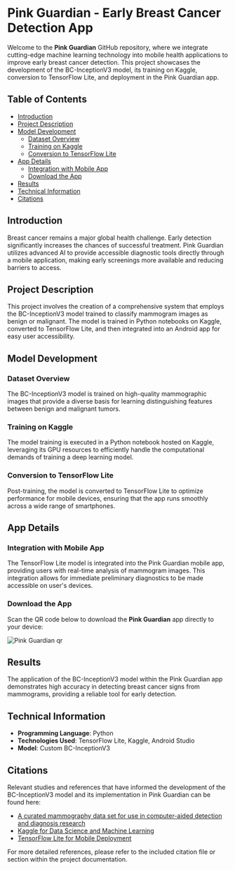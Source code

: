 # Pink Guardian - Early Breast Cancer Detection App



Welcome to the **Pink Guardian** GitHub repository, where we integrate cutting-edge machine learning technology into mobile health applications to improve early breast cancer detection. This project showcases the development of the BC-InceptionV3 model, its training on Kaggle, conversion to TensorFlow Lite, and deployment in the Pink Guardian app.

## Table of Contents

- [Introduction](#introduction)
- [Project Description](#project-description)
- [Model Development](#model-development)
  - [Dataset Overview](#dataset-overview)
  - [Training on Kaggle](#training-on-kaggle)
  - [Conversion to TensorFlow Lite](#conversion-to-tensorflow-lite)
- [App Details](#app-details)
  - [Integration with Mobile App](#integration-with-mobile-app)
  - [Download the App](#download-the-app)
- [Results](#results)
- [Technical Information](#technical-information)
- [Citations](#citations)

## Introduction

Breast cancer remains a major global health challenge. Early detection significantly increases the chances of successful treatment. Pink Guardian utilizes advanced AI to provide accessible diagnostic tools directly through a mobile application, making early screenings more available and reducing barriers to access.

## Project Description

This project involves the creation of a comprehensive system that employs the BC-InceptionV3 model trained to classify mammogram images as benign or malignant. The model is trained in Python notebooks on Kaggle, converted to TensorFlow Lite, and then integrated into an Android app for easy user accessibility.

## Model Development

### Dataset Overview

The BC-InceptionV3 model is trained on high-quality mammographic images that provide a diverse basis for learning distinguishing features between benign and malignant tumors.

### Training on Kaggle

The model training is executed in a Python notebook hosted on Kaggle, leveraging its GPU resources to efficiently handle the computational demands of training a deep learning model.

### Conversion to TensorFlow Lite

Post-training, the model is converted to TensorFlow Lite to optimize performance for mobile devices, ensuring that the app runs smoothly across a wide range of smartphones.

## App Details

### Integration with Mobile App

The TensorFlow Lite model is integrated into the Pink Guardian mobile app, providing users with real-time analysis of mammogram images. This integration allows for immediate preliminary diagnostics to be made accessible on user's devices.

### Download the App

Scan the QR code below to download the **Pink Guardian** app directly to your device:

![Pink Guardian qr](https://github.com/kanchanmaurya95/PinkGuardian/assets/26533517/280e63f1-9192-4fb0-aacd-21b2d208134a)


## Results

The application of the BC-InceptionV3 model within the Pink Guardian app demonstrates high accuracy in detecting breast cancer signs from mammograms, providing a reliable tool for early detection.

## Technical Information

- **Programming Language**: Python
- **Technologies Used**: TensorFlow Lite, Kaggle, Android Studio
- **Model**: Custom BC-InceptionV3

## Citations

Relevant studies and references that have informed the development of the BC-InceptionV3 model and its implementation in Pink Guardian can be found here:

- [A curated mammography data set for use in computer-aided detection and diagnosis research](https://www.nature.com/articles/sdata2017177)
- [Kaggle for Data Science and Machine Learning](https://www.kaggle.com/)
- [TensorFlow Lite for Mobile Deployment](https://www.tensorflow.org/lite)

For more detailed references, please refer to the included citation file or section within the project documentation.
